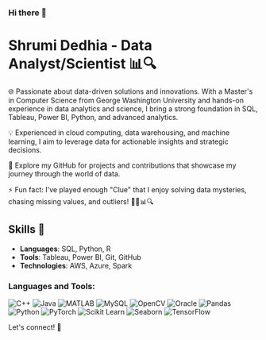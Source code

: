 ### Hi there 👋
# Shrumi Dedhia - Data Analyst/Scientist 📊🔍

🌐 Passionate about data-driven solutions and innovations. With a Master's in Computer Science from George Washington University and hands-on experience in data analytics and science, I bring a strong foundation in SQL, Tableau, Power BI, Python, and advanced analytics.

💡 Experienced in cloud computing, data warehousing, and machine learning, I aim to leverage data for actionable insights and strategic decisions.

🚀 Explore my GitHub for projects and contributions that showcase my journey through the world of data.

⚡ Fun fact: I've played enough "Clue" that I enjoy solving data mysteries, chasing missing values, and outliers! 🕵️‍♂️📊🔍

## Skills 🔧
- **Languages**: SQL, Python, R
- **Tools**: Tableau, Power BI, Git, GitHub
- **Technologies**: AWS, Azure, Spark

### Languages and Tools:
![C++](https://img.shields.io/badge/-C++-00599C?style=flat-square&logo=cplusplus)
![Java](https://img.shields.io/badge/-Java-007396?style=flat-square&logo=java)
![MATLAB](https://img.shields.io/badge/-MATLAB-007396?style=flat-square&logo=matlab)
![MySQL](https://img.shields.io/badge/-MySQL-black?style=flat-square&logo=mysql)
![OpenCV](https://img.shields.io/badge/-OpenCV-5C3EE8?style=flat-square&logo=opencv)
![Oracle](https://img.shields.io/badge/-Oracle-F80000?style=flat-square&logo=oracle)
![Pandas](https://img.shields.io/badge/-Pandas-150458?style=flat-square&logo=pandas)
![Python](https://img.shields.io/badge/-Python-3776AB?style=flat-square&logo=python)
![PyTorch](https://img.shields.io/badge/-PyTorch-EE4C2C?style=flat-square&logo=pytorch)
![Scikit Learn](https://img.shields.io/badge/-Scikit%20Learn-F7931E?style=flat-square&logo=scikit-learn)
![Seaborn](https://img.shields.io/badge/-Seaborn-77B1A9?style=flat-square&logo=seaborn)
![TensorFlow](https://img.shields.io/badge/-TensorFlow-FF6F00?style=flat-square&logo=tensorflow)

Let's connect! 🌟


<!--
**shrumidedhia03/shrumidedhia03** is a ✨ _special_ ✨ repository because its `README.md` (this file) appears on your GitHub profile.

Here are some ideas to get you started:

- 🔭 I’m currently working on ...
- 🌱 I’m currently learning ...
- 👯 I’m looking to collaborate on ...
- 🤔 I’m looking for help with ...
- 💬 Ask me about ...
- 📫 How to reach me: ...
- 😄 Pronouns: ...
- ⚡ Fun fact: ...
-->
